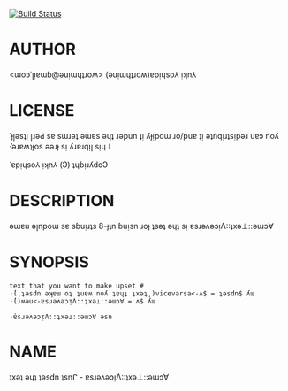 [![Build Status](https://travis-ci.org/worthmine/Acme-Text-Viceversa.svg?branch=master)](https://travis-ci.org/worthmine/Acme-Text-Viceversa)
# AUTHOR

<ɯoɔ˙ꞁᴉɐɯɓ@ǝuᴉɯɥʇɹoʍ> (ǝuᴉɯɥʇɹoʍ)ɐpᴉɥso⅄ ᴉʞn⅄

# LICENSE

˙ɟꞁǝsʇᴉ ꞁɹǝԀ sɐ sɯɹǝʇ ǝɯɐs ǝɥʇ ɹǝpun ʇᴉ
ʎɟᴉpoɯ ɹo/puɐ ʇᴉ ǝʇnqᴉɹʇsᴉpǝɹ uɐɔ noʎ ⋅̕ǝɹɐʍʇɟos ǝǝɹɟ sᴉ ʎɹɐɹqᴉꞁ sᴉɥ⊥

˙ɐpᴉɥso⅄ ᴉʞn⅄ (Ↄ) ʇɥɓᴉɹʎdoↃ

# DESCRIPTION

ǝɯɐu ǝꞁnpoɯ sɐ sɓuᴉɹʇs 8-ɟʇn ɓuᴉsn ɹoɟ ʇsǝʇ ǝɥʇ sᴉ ɐsɹǝʌǝɔᴉΛ::ʇxǝ⊥::ǝɯɔ∀

# SYNOPSIS

    text that you want to make upset #
    ⋅̕(͵ʇǝsdn ǝʞɐɯ oʇ ʇuɐʍ noʎ ʇɐɥʇ ʇxǝʇ͵)vicevarsa<-ʌ$ = ʇǝsdn$ ʎɯ
    ⋅̕()ʍǝu<-ɐsɹǝʌǝɔᴉΛ::ʇxǝ⊥::ǝɯɔ∀ = ʌ$ ʎɯ
    
    ⋅̕ɐsɹǝʌǝɔᴉΛ::ʇxǝ⊥::ǝɯɔ∀ ǝsn

# NAME

ʇxǝʇ ǝɥʇ ʇǝsdn ʇsnᒋ - ɐsɹǝʌǝɔᴉΛ::ʇxǝ⊥::ǝɯɔ∀
